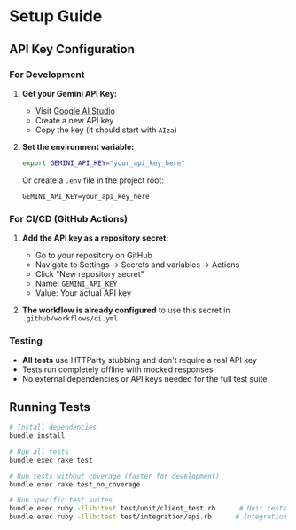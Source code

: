 # Setup Guide

## API Key Configuration

### For Development

1. **Get your Gemini API Key:**
   - Visit [Google AI Studio](https://makersuite.google.com/app/apikey)
   - Create a new API key
   - Copy the key (it should start with `AIza`)

2. **Set the environment variable:**
   ```bash
   export GEMINI_API_KEY="your_api_key_here"
   ```

   Or create a `.env` file in the project root:
   ```
   GEMINI_API_KEY=your_api_key_here
   ```

### For CI/CD (GitHub Actions)

1. **Add the API key as a repository secret:**
   - Go to your repository on GitHub
   - Navigate to Settings → Secrets and variables → Actions
   - Click "New repository secret"
   - Name: `GEMINI_API_KEY`
   - Value: Your actual API key

2. **The workflow is already configured** to use this secret in `.github/workflows/ci.yml`

### Testing

- **All tests** use HTTParty stubbing and don't require a real API key
- Tests run completely offline with mocked responses
- No external dependencies or API keys needed for the full test suite

## Running Tests

```bash
# Install dependencies
bundle install

# Run all tests
bundle exec rake test

# Run tests without coverage (faster for development)
bundle exec rake test_no_coverage

# Run specific test suites
bundle exec ruby -Ilib:test test/unit/client_test.rb      # Unit tests
bundle exec ruby -Ilib:test test/integration/api.rb      # Integration tests
```
